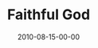 ---
layout: message
category: message
series: "The Faithful"
title: "Faithful God"
date: 2010-08-15-00-00
message_id: 633
audio: "http://s3.amazonaws.com/crossroads-media/messages/audio/TheFaithful01.mp3"
audio-duration: "34:52"
program: "http://s3.amazonaws.com/crossroads-media/documents/08_14-15_10Program.pdf"
description: "Brian Tome talks about God's Faithfulness."
video: "http://s3.amazonaws.com/crossroads-media/messages/video/TheFaithful01.mp4"
video-duration: "34:56"
video-image: "http://s3.amazonaws.com/crossroads-media/images/TheFaithful01_Still.jpg"
explicit: false
---
